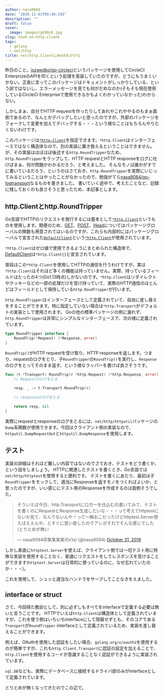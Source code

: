 ```yaml
---
author: nasa9084
date: "2019-11-01T05:48:19Z"
description: ""
draft: false
cover:
  image: images/gG9QcK.jpg
slug: hook-on-http-client
tags:
  - golang
  - net/http
title: net/http.ClientにHookをかける
---
```



昨日のこと。[jszwedko/go-circleci](https://github.com/jszwedko/go-circleci)というパッケージを使用してCircleCI EnterprizeのAPIを叩くという処理を実装していたのですが、どうにもうまくいかない。正直に言ってこのパッケージはドキュメントがしっかりしている、という訳ではないし、エラーメッセージを見ても何がだめなのか(そもそも現在使用しているCircleCI Enterpriseで使用できるかもよくわかっていなかった)わからない。

しかしまぁ、自分でHTTP requestを作ったりしてあれやこれややるのもまぁ面倒であるので、なんとかデバッグしたいと思ったのですが、外部のパッケージをフォークして変更を加えてデバッグする・・・という様なことはもちろんやりたくないわけです。

このパッケージは[`*http.Client`](https://golang.org/pkg/net/http/#Client)を指定できます。`*http.Client`はインターフェースではなく構造体なので、別の実装に置き換えるということはできません。が、その実装はほぼほぼ後述する`http.RoundTripper`なため、`http.RoundTripper`をラップして、HTTP requestとHTTP responseをログに吐けばまぁ、何が問題かわかるだろう、と考えました。
そんなモノは誰かがすでに書いているだろう、というのはさておき、`http.RoundTripper`を実際にいじってみるということはやったことがなかったので、勉強がてら[nasa9084/go-logtransport](https://github.com/nasa9084/go-logtransport)なるものを書きました。
書いていく途中で、考えたことなど、記録に残しておくのも良さそうと思ったため、本記事とします。

## http.Clientとhttp.RoundTripper

Go言語でHTTPのリクエストを発行するには基本として[`*http.Client`](https://golang.org/pkg/net/http/#Client)というものを使用します。簡便のため、[GET](https://golang.org/pkg/net/http/#Get)、[POST](https://golang.org/pkg/net/http/#Post)、[Head](https://golang.org/pkg/net/http/#Head)についてはパッケージグローバルの関数も用意されてはいるのですが、これらも内部的にはパッケージグローバルで宣言された[`DefaultClient`](https://golang.org/pkg/net/http/#DefaultClient)という[`*http.Client`](https://golang.org/pkg/net/http/#Client)が使用されています。

`*http.Client`はゼロ値で使用できるようにまとめられた構造体で、[DefaultClient](https://golang.org/pkg/net/http/#DefaultClient)は`*http.Client{}`と宣言されています。

普段はこの`*http.Client`を使用してHTTPの通信を行うわけですが、実は`*http.Client`はそれほど多くの機能は持っていません。実際、持っているフィールドはたったの4つ(Go1.13時点)しかないのです。`*http.Client`はリダイレクトやクッキーなどの一部の処理だけを受け持っていて、実際のHTTP通信のほとんどはフィールドとして保持している`http.RoudTripper`が行います。

`http.RoundTripper`はインターフェースとして定義されていて、自由に差し替えをすることができます。特に指定していない場合は`*http.Transport`がデフォルトの実装として使用されます。
Goの他の標準パッケージの例に漏れず、`http.RoundTripper`は非常にシンプルなインターフェースで、次の様に定義されています。

``` go
type RoundTripper interface {
    RoundTrip(*Request) (*Response, error)
}
```

`RoundTrip()`がHTTP requestを受け取り、HTTP responseを返します。つまり、requestのログをとり、子`RoundTripper`の`RoundTrip()`を実行し、`Response`のログをとってそのまま返す、という様なラッパーを書けば良さそうです。

``` go
func (t *Transport) RoundTrip(r *http.Request) (*http.Response, error) {
    // Requestのログをとる
    
    resp, _ := t.Transport.RoundTrip(r)
    
    // responseのログをとる
    
    return resp, nil
}
```

実際にrequestとresponseのログをとるには、`net/http/httputil`パッケージの`Dump`系関数が使用できます。今回はクライアント側の実装なので、`httputil.DumpRequestOut`と`httputil.DumpResponse`を使用します。

## テスト

実装の詳細はそれほど難しい内容ではないのでさておき、テストをどう書くか、という話をしましょう。
HTTPに関連したテストを書くとき、Go言語では`net/http/httptest`を使用すると便利です。
テストを書くにあたり、最初は子`RoundTripper`をモックして、適当にResponseを返すモノをつくればよいか、と思ったのですが、いい感じにテスト用のResponseを作成するのは面倒そうでした。

<blockquote class="twitter-tweet"><p lang="ja" dir="ltr">そういえば今日、http.Transportにロガーを仕込むの書いてみて、テストを書くのにRequestとResponse生成したいな・・・って考えてhttptestにないか見て、なんでないんや！って一瞬おこだったけどhttptest.Server使えばええんや、とすぐに思い直したのでアレがそれでそんな感じでした(とりとめが無い</p>&mdash; nasa9084@某某某某(0x1a) (@nasa9084) <a href="https://twitter.com/nasa9084/status/1189912403841929217?ref_src=twsrc%5Etfw">October 31, 2019</a></blockquote>
<script async src="https://platform.twitter.com/widgets.js" charset="utf-8"></script>

しかし素直に`httptest.Server`を使えば、クライアント側では一切テスト用に特殊な実装を使用することなく、普通にリクエストをしてレスポンスを受けることができます(`httptest.Server`は日常的に使っているのに、なぜ忘れていたのか・・・)。

これを使用して、シュッと適当なハンドラをサーブしてことなきをえました。

## interface or struct

さて、今回得た教訓として、別に必ずしもすべてをinterfaceで定義する必要は無いと言うことです。
HTTPでいえば`http.Client`は構造体として定義されていますが、これを使う側はいちいちinterfaceにして隠蔽せずとも、そのコアである`Transport`が`RoundTripper` interfaceとして定義されているため、実装を差し替えることができます。

例えば、OAuthを使用した認証をしたい場合、`golang.org/x/oauth2`を使用するのが簡単ですが、これも`http.Client.Transport`に認証の設定を加えることで、`http.Client`を使用するコードが意識することなく認証ができるように実装されています。

`sql.DB`なども、実際にデータベースに接続するドライバ部のみがinterfaceとして定義されています。

とりとめが無くなってきたのでこの辺で。



